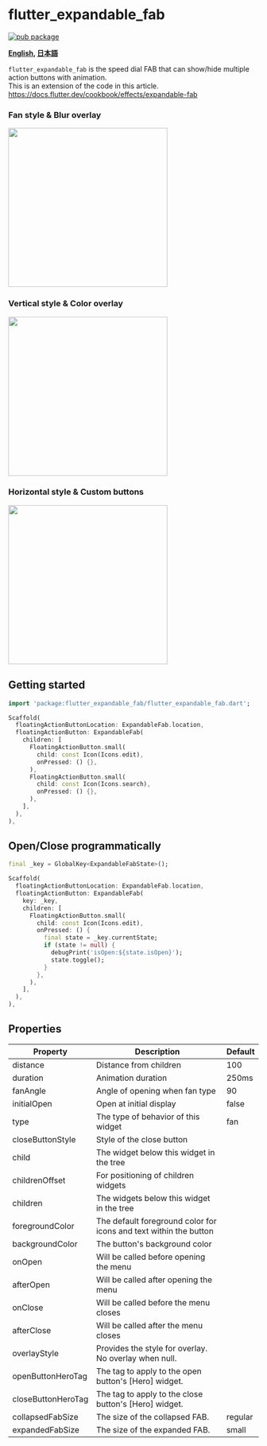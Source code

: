 # flutter_expandable_fab

[![pub package](https://img.shields.io/pub/v/flutter_expandable_fab.svg)](https://pub.dartlang.org/packages/flutter_expandable_fab)


**[English](https://github.com/zuvola/flutter_expandable_fab/blob/master/README.md), [日本語](https://github.com/zuvola/flutter_expandable_fab/blob/master/README_jp.md)**


`flutter_expandable_fab` is the speed dial FAB that can show/hide multiple action buttons with animation.  
This is an extension of the code in this article.  
https://docs.flutter.dev/cookbook/effects/expandable-fab


### Fan style & Blur overlay

<img src="https://github.com/zuvola/flutter_expandable_fab/blob/master/example/ss/fan.gif?raw=true" width="320px"/>

### Vertical style & Color overlay

<img src="https://github.com/zuvola/flutter_expandable_fab/blob/master/example/ss/up.gif?raw=true" width="320px"/>

### Horizontal style & Custom buttons

<img src="https://github.com/zuvola/flutter_expandable_fab/blob/master/example/ss/left.gif?raw=true" width="320px"/>


## Getting started

```dart
import 'package:flutter_expandable_fab/flutter_expandable_fab.dart';

Scaffold(
  floatingActionButtonLocation: ExpandableFab.location,
  floatingActionButton: ExpandableFab(
    children: [
      FloatingActionButton.small(
        child: const Icon(Icons.edit),
        onPressed: () {},
      ),
      FloatingActionButton.small(
        child: const Icon(Icons.search),
        onPressed: () {},
      ),
    ],
  ),
),

```


## Open/Close programmatically

```dart
final _key = GlobalKey<ExpandableFabState>();

Scaffold(
  floatingActionButtonLocation: ExpandableFab.location,
  floatingActionButton: ExpandableFab(
    key: _key,
    children: [
      FloatingActionButton.small(
        child: const Icon(Icons.edit),
        onPressed: () {
          final state = _key.currentState;
          if (state != null) {
            debugPrint('isOpen:${state.isOpen}');
            state.toggle();
          }
        },
      ),
    ],
  ),
),

```


## Properties

| Property |Description| Default |
| --- | ---- | --- |
| distance | Distance from children | 100 |
| duration | Animation duration | 250ms |
| fanAngle | Angle of opening when fan type | 90 |
| initialOpen | Open at initial display | false |
| type | The type of behavior of this widget | fan |
| closeButtonStyle | Style of the close button |  |
| child | The widget below this widget in the tree |  |
| childrenOffset | For positioning of children widgets |  |
| children | The widgets below this widget in the tree |  |
| foregroundColor | The default foreground color for icons and text within the button |  |
| backgroundColor | The button's background color |  |
| onOpen | Will be called before opening the menu |  |
| afterOpen | Will be called after opening the menu |  |
| onClose | Will be called before the menu closes |  |
| afterClose | Will be called after the menu closes |  |
| overlayStyle | Provides the style for overlay. No overlay when null. |  |
| openButtonHeroTag | The tag to apply to the open button's [Hero] widget. |  |
| closeButtonHeroTag | The tag to apply to the close button's [Hero] widget. |  |
| collapsedFabSize | The size of the collapsed FAB. | regular |
| expandedFabSize | The size of the expanded FAB. | small |
